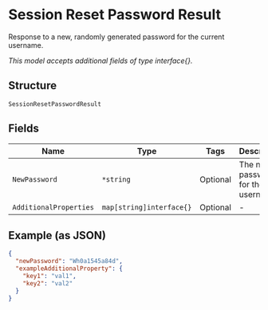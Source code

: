 
# Session Reset Password Result

Response to a new, randomly generated password for the current username.

*This model accepts additional fields of type interface{}.*

## Structure

`SessionResetPasswordResult`

## Fields

| Name | Type | Tags | Description |
|  --- | --- | --- | --- |
| `NewPassword` | `*string` | Optional | The new password for the username. |
| `AdditionalProperties` | `map[string]interface{}` | Optional | - |

## Example (as JSON)

```json
{
  "newPassword": "Wh0a1545a84d",
  "exampleAdditionalProperty": {
    "key1": "val1",
    "key2": "val2"
  }
}
```

